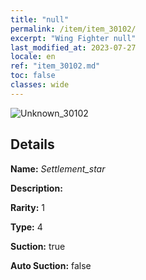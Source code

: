 ```yaml
---
title: "null"
permalink: /item/item_30102/
excerpt: "Wing Fighter null"
last_modified_at: 2023-07-27
locale: en
ref: "item_30102.md"
toc: false
classes: wide
---
```



 ![Unknown_30102](/images/item/Settlement_star_p.png)



## Details

 **Name:** *Settlement_star* 

 **Description:** 

 **Rarity:** 1 

 **Type:** 4 

 **Suction:** true 

 **Auto Suction:** false 


